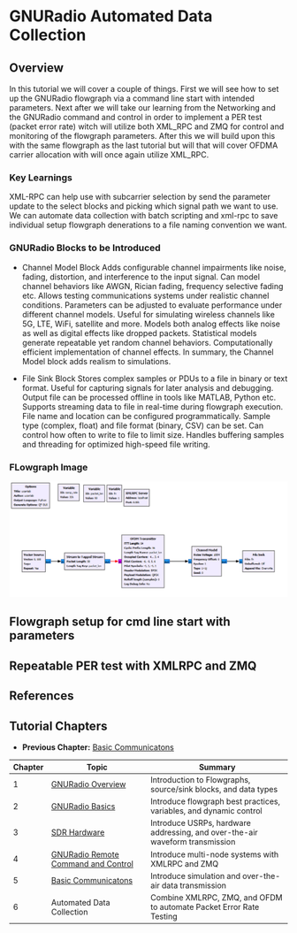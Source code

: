 # GNURadio Automated Data Collection

## Overview
In this tutorial we will cover a couple of things. First we will see how to set up the GNURadio flowgraph via a command line start with intended parameters. Next after we will take our learning from the Networking and the GNURadio command and control in order to implement a PER test (packet error rate) witch will utilize both XML_RPC and ZMQ for control and monitoring of the flowgraph parameters. After this we will build upon this with the same flowgraph as the last tutorial but will that will cover OFDMA carrier allocation with will once again utilize XML_RPC. 

### Key Learnings

XML-RPC can help use with subcarrier selection by send the parameter update to the select blocks and picking which signal path we want to use. We can automate data collection with batch scripting and xml-rpc to save individual setup flowgraph denerations to a file naming convention we want. 

### GNURadio Blocks to be Introduced
* Channel Model Block 
Adds configurable channel impairments like noise, fading, distortion, and interference to the input signal.
Can model channel behaviors like AWGN, Rician fading, frequency selective fading etc.
Allows testing communications systems under realistic channel conditions.
Parameters can be adjusted to evaluate performance under different channel models.
Useful for simulating wireless channels like 5G, LTE, WiFi, satellite and more.
Models both analog effects like noise as well as digital effects like dropped packets.
Statistical models generate repeatable yet random channel behaviors.
Computationally efficient implementation of channel effects.
In summary, the Channel Model block adds realism to simulations.

* File Sink Block 
Stores complex samples or PDUs to a file in binary or text format.
Useful for capturing signals for later analysis and debugging.
Output file can be processed offline in tools like MATLAB, Python etc.
Supports streaming data to file in real-time during flowgraph execution.
File name and location can be configured programmatically.
Sample type (complex, float) and file format (binary, CSV) can be set.
Can control how often to write to file to limit size.
Handles buffering samples and threading for optimized high-speed file writing.

### FLowgraph Image
![Flowgraph Image](https://github.com/UCaNLabUMB/SDR_Tutorials/blob/main/Documentation/Images/GNUPertestingpng.png)

## Flowgraph setup for cmd line start with parameters


## Repeatable PER test with XMLRPC and ZMQ


## References

## Tutorial Chapters

* **Previous Chapter:** [Basic Communicatons](https://github.com/UCaNLabUMB/SDR_Tutorials/blob/main/Documentation/GNURadio_Comms.md) 

| Chapter | Topic | Summary 
| --- | --- | --- |
|  1  | [GNURadio Overview](https://github.com/UCaNLabUMB/SDR_Tutorials/blob/main/Documentation/GNURadio_Overview.md)                   | Introduction to Flowgraphs, source/sink blocks, and data types
|  2  | [GNURadio Basics](https://github.com/UCaNLabUMB/SDR_Tutorials/blob/main/Documentation/GNURadio_Basics.md)                       | Introduce flowgraph best practices, variables, and dynamic control
|  3  | [SDR Hardware](https://github.com/UCaNLabUMB/SDR_Tutorials/blob/main/Documentation/SDR_Hardware.md)                             | Introduce USRPs, hardware addressing, and over-the-air waveform transmission
|  4  | [GNURadio Remote Command and Control](https://github.com/UCaNLabUMB/SDR_Tutorials/blob/main/Documentation/GNURadio_CaC.md)      | Introduce multi-node systems with XMLRPC and ZMQ
|  5  | [Basic Communicatons](https://github.com/UCaNLabUMB/SDR_Tutorials/blob/main/Documentation/GNURadio_Comms.md)                    | Introduce simulation and over-the-air data transmission
|  6  | Automated Data Collection                                                                                                       | Combine XMLRPC, ZMQ, and OFDM to automate Packet Error Rate Testing

